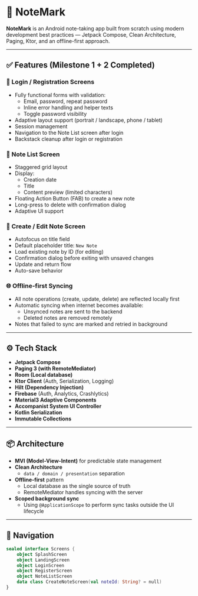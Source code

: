 # 📓 NoteMark

**NoteMark** is an Android note-taking app built from scratch using modern development best practices — Jetpack Compose, Clean Architecture, Paging, Ktor, and an offline-first approach.

---

## ✅ Features (Milestone 1 + 2 Completed)

### 📱 Login / Registration Screens
- Fully functional forms with validation:
  - Email, password, repeat password
  - Inline error handling and helper texts
  - Toggle password visibility
- Adaptive layout support (portrait / landscape, phone / tablet)
- Session management
- Navigation to the Note List screen after login
- Backstack cleanup after login or registration

### 🚀 Note List Screen
- Staggered grid layout
- Display:
  - Creation date
  - Title
  - Content preview (limited characters)
- Floating Action Button (FAB) to create a new note
- Long-press to delete with confirmation dialog
- Adaptive UI support

### 📝 Create / Edit Note Screen
- Autofocus on title field
- Default placeholder title: `New Note`
- Load existing note by ID (for editing)
- Confirmation dialog before exiting with unsaved changes
- Update and return flow
- Auto-save behavior

### 🌐 Offline-first Syncing
- All note operations (create, update, delete) are reflected locally first
- Automatic syncing when internet becomes available:
  - Unsynced notes are sent to the backend
  - Deleted notes are removed remotely
- Notes that failed to sync are marked and retried in background

---

## ⚙️ Tech Stack

- **Jetpack Compose**
- **Paging 3 (with RemoteMediator)**
- **Room (Local database)**
- **Ktor Client** (Auth, Serialization, Logging)
- **Hilt (Dependency Injection)**
- **Firebase** (Auth, Analytics, Crashlytics)
- **Material3 Adaptive Components**
- **Accompanist System UI Controller**
- **Kotlin Serialization**
- **Immutable Collections**

---

## 📦 Architecture

- **MVI (Model-View-Intent)** for predictable state management
- **Clean Architecture**
  - `data / domain / presentation` separation
- **Offline-first** pattern
  - Local database as the single source of truth
  - RemoteMediator handles syncing with the server
- **Scoped background sync**
  - Using `@ApplicationScope` to perform sync tasks outside the UI lifecycle

---

## 🧭 Navigation

```kotlin
sealed interface Screens {
    object SplashScreen
    object LandingScreen
    object LoginScreen
    object RegisterScreen
    object NoteListScreen
    data class CreateNoteScreen(val noteId: String? = null)
}
